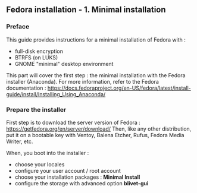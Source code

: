 ## Fedora installation - 1. Minimal installation

### Preface

This guide provides instructions for a minimal installation of Fedora with :
- full-disk encryption
- BTRFS (on LUKS)
- GNOME "minimal" desktop environment

This part will cover the first step : the minimal installation with the Fedora installer (Anaconda).
For more information, refer to the Fedora documentation :
https://docs.fedoraproject.org/en-US/fedora/latest/install-guide/install/Installing_Using_Anaconda/


### Prepare the installer

First step is to download the server version of Fedora : https://getfedora.org/en/server/download/
Then, like any other distribution, put it on a bootable key with Ventoy, Balena Etcher, Rufus, Fedora Media Writer, etc.

When, you boot into the installer :
- choose your locales
- configure your user account / root account
- choose your installation packages : **Minimal Install**
- configure the storage with advanced option **blivet-gui**

